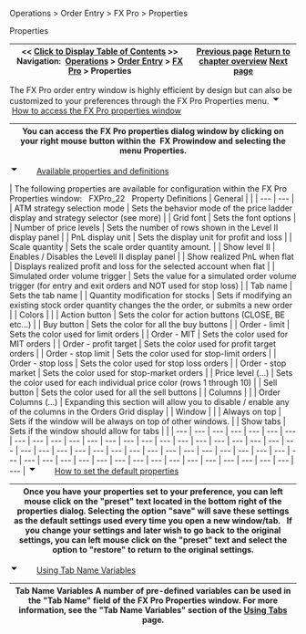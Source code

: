 ﻿
Operations > Order Entry > FX Pro > Properties

Properties

| << [Click to Display Table of Contents](properties_fx_pro.md) >> **Navigation:**     [Operations](operations-1.md) > [Order Entry](order_entry-1.md) > [FX Pro](fx_pro-1.md) > Properties | [Previous page](managing_positions_fx_pro-1.md) [Return to chapter overview](fx_pro-1.md) [Next page](fx_board-1.md) |
| --- | --- |
The FX Pro order entry window is highly efficient by design but can also be customized to your preferences through the FX Pro Properties menu.
![tog_minus](tog_minus-1.gif)        [How to access the FX Pro properties window](javascript:HMToggle('toggle','HowToAccessTheFxProPropertiesWindow','HowToAccessTheFxProPropertiesWindow_ICON'))

| You can access the FX Pro properties dialog window by clicking on your right mouse button within the  FX Prowindow and selecting the menu Properties. |
| --- |
![tog_minus](tog_minus-1.gif)        [Available properties and definitions](javascript:HMToggle('toggle','AvailablePropertiesAndDefinitions','AvailablePropertiesAndDefinitions_ICON'))

| The following properties are available for configuration within the FX Pro Properties window:   FXPro_22   Property Definitions   | General |  | | --- | --- | | ATM strategy selection mode | Sets the behavior mode of the price ladder display and strategy selector (see more) | | Grid font | Sets the font options | | Number of price levels | Sets the number of rows shown in the Level II display panel | | PnL display unit | Sets the display unit for profit and loss | | Scale quantity | Sets the scale order quantity amount. | | Show level II | Enables / Disables the Levell II display panel | | Show realized PnL when flat | Displays realized profit and loss for the selected account when flat | | Simulated order volume trigger | Sets the value for a simulated order volume trigger (for entry and exit orders and NOT used for stop loss) | | Tab name | Sets the tab name | | Quantity modification for stocks | Sets if modifying an existing stock order quantity changes the the order, or submits a new order | | Colors |  | | Action button | Sets the color for action buttons (CLOSE, BE etc...) | | Buy button | Sets the color for all the buy buttons | | Order - limit | Sets the color used for limit orders | | Order - MIT | Sets the color used for MIT orders | | Order - profit target | Sets the color used for profit target orders | | Order - stop limit | Sets the color used for stop-limit orders | | Order - stop loss | Sets the color used for stop loss orders | | Order - stop market | Sets the color used for stop-market orders | | Price level (...) | Sets the color used for each individual price color (rows 1 through 10) | | Sell button | Sets the color used for all the sell buttons | | Columns |  | | Order Columns (...) | Expanding this section will allow you to disable / enable any of the columns in the Orders Grid display | | Window |  | | Always on top | Sets if the window will be always on top of other windows. | | Show tabs | Sets if the window should allow for tabs | |
| --- | --- | --- | --- | --- | --- | --- | --- | --- | --- | --- | --- | --- | --- | --- | --- | --- | --- | --- | --- | --- | --- | --- | --- | --- | --- | --- | --- | --- | --- | --- | --- | --- | --- | --- | --- | --- | --- | --- | --- | --- | --- | --- | --- | --- | --- | --- | --- | --- | --- | --- | --- | --- | --- | --- |
![tog_minus](tog_minus-1.gif)        [How to set the default properties](javascript:HMToggle('toggle','HowToSetTheDefaultProperties','HowToSetTheDefaultProperties_ICON'))

| Once you have your properties set to your preference, you can left mouse click on the "preset" text located in the bottom right of the properties dialog. Selecting the option "save" will save these settings as the default settings used every time you open a new window/tab.   If you change your settings and later wish to go back to the original settings, you can left mouse click on the "preset" text and select the option to "restore" to return to the original settings. |
| --- |
![tog_minus](tog_minus-1.gif)        [Using Tab Name Variables](javascript:HMToggle('toggle','UsingTabNameVariables','UsingTabNameVariables_ICON'))

| Tab Name Variables A number of pre-defined variables can be used in the "Tab Name" field of the FX Pro Properties window. For more information, see the "Tab Name Variables" section of the [Using Tabs](using_tabs-1.md) page. |
| --- |

